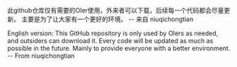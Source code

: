 此github仓库仅有需要的OIer使用，外来者可以下载，后续每一个代码都会尽量更新。
主要是为了让大家有一个更好的环境。
                                                                                                    -- 来自 niuqichongtian

English version:
This GitHub repository is only used by OIers as needed, and outsiders can download it. Every code will be updated as much as possible in the future.
Mainly to provide everyone with a better environment.
                                                                                                    -- From niuqichongtian
